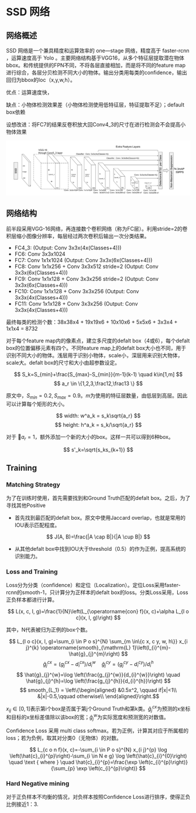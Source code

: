 # SSD 网络

## 网络概述

SSD 网络是一个兼具精度和运算效率的 one—stage 网络，精度高于 faster-rcnn ，运算速度高于 Yolo 。主要网络结构基于VGG16，从多个特征层提取潜在物体bbox。和传统提供的FPN不同，不将各层直接相加，而是将不同的feature map进行综合，各层分贝检测不同大小的物体。输出分类用每类的confidence，输出回归为bbox的loc（x,y,w,h）。

优点：运算速度快，

缺点：小物体检测效果差（小物体检测使用低特征层，特征提取不足）；default box依赖

设想改进：将FC7的结果反卷积放大回Conv4_3的尺寸在进行检测会不会提高小物体效果

![img](imgs/1.png)

## 网络结构

前半段采用VGG-16网络，再连接数个卷积网络（称为FC层）。利用stride=2的卷积层缩小图像分辨率，每层经过两次卷积后输出一次分类结果。

- FC4_3: (Output: Conv 3x3x(4x(Classes+4)))
- FC6: Conv 3x3x1024
- FC7: Conv 1x1x1024 (Output: Conv 3x3x(6x(Classes+4)))
- FC8: Conv 1x1x256 + Conv 3x3x512 stride=2 (Output: Conv 3x3x(6x(Classes+4)))
- FC9: Conv 1x1x128 + Conv 3x3x256 stride=2 (Output: Conv 3x3x(6x(Classes+4)))
- FC10: Conv 1x1x128 + Conv 3x3x256 (Output: Conv 3x3x(4x(Classes+4)))
- FC11: Conv 1x1x128 + Conv 3x3x256 (Output: Conv 3x3x(4x(Classes+4)))

最终每类的检测个数：38x38x4 + 19x19x6 + 10x10x6 + 5x5x6 + 3x3x4 + 1x1x4 = 8732

对于每个feature map内的像素点，建立多尺度的defalt box（4或6），每个defalt box的位置偏移元素有四个。不同feature map上的defalt box大小也不同，用于识别不同大小的物体。浅层用于识别小物体，scale小，深层用来识别大物体，scale大。defalt box的尺寸和大小由超参数设定。

$$ S_k=S_{min}+\frac{S_{max}-S_{min}}{m-1}(k-1) \quad k\in[1,m] $$
$$ a_r \in \{1,2,3,\frac12,\frac13 \} $$

原文中，$S_{min}=0.2, S_{max}=0.9$。$m$为使用的特征层数量，由低层到高层。因此可以计算每个矩形的大小。

$$ width: w^a_k = s_k\sqrt{a_r} $$
$$ height: h^a_k = s_k/\sqrt{a_r} $$

对于 $a_r=1$，额外添加一个新的大小的box。这样一共可以得到6种box。

$$ s'_k=\sqrt{s_ks_{k+1}} $$

## Training

### Matching Strategy

为了在训练时使用，首先需要找到和Ground Truth匹配的defalt box。之后，为了寻找其他Positive

- 首先找到最匹配的defalt box。原文中使用Jaccard overlap，也就是常用的IOU表示匹配程度。

$$ J(A, B)=\frac{|A \cap B|}{|A \cup B|} $$

- 从其他defalt box中找到IOU大于threshold（0.5）的作为正例，提高系统的识别能力。

### Loss and Training

Loss分为分类（confidence）和定位（Localization）。定位Loss采用faster-rcnn的smooth-1，只计算分为正样本的defalt box的loss。分类Loss采用，Loss正负样本都进行计算。

$$ L(x, c, l, g)=\frac{1}{N}\left(L_{\operatorname{con} f}(x, c)+\alpha L_{l o c}(x, l, g)\right) $$

其中，N代表被归为正例的box个数。

$$ L_{l o c}(x, l, g)=\sum_{i \in P o s}^{N} \sum_{m \in\{c x, c y, w, h\}} x_{i j}^{k} \operatorname{smooth}_{\mathrm{L} 1}\left(l_{i}^{m}-\hat{g}_{j}^{m}\right) $$
$$ \hat{g}_{j}^{c x}=\left(g_{j}^{c x}-d_{i}^{c x}\right) / d_{i}^{w} \quad \hat{g}_{j}^{c y}=\left(g_{j}^{c y}-d_{i}^{c y}\right) / d_{i}^{h} $$
$$ \hat{g}_{j}^{w}=\log \left(\frac{g_{j}^{w}}{d_{i}^{w}}\right) \quad \hat{g}_{j}^{h}=\log \left(\frac{g_{j}^{h}}{d_{i}^{h}}\right) $$
$$ smooth_{L_1} = \left\{\begin{aligned}
&0.5x^2, \qquad if|x|<1\\
&|x|-0.5,\qquad otherwise\\
\end{aligned}\right.$$

$x_{ij} \in [0,1]$表示第i个box是否属于第j个Ground Truth和第k类。$\hat{g}_{j}^{cx}$为预测的x坐标和目标的x坐标差值除以该box的宽；$\hat{g}_{j}^{w}$为实际宽度和预测宽的对数值。

Confidence Loss 采用 multi class softmax。若为正例，计算其对应于所属框的loss；若为负例，取其对分类0（无物体）的对数。

$$ L_{c o n f}(x, c)=-\sum_{i \in P o s}^{N} x_{i j}^{p} \log \left(\hat{c}_{i}^{p}\right)-\sum_{i \in N e g} \log \left(\hat{c}_{i}^{0}\right) \quad \text { where } \quad \hat{c}_{i}^{p}=\frac{\exp \left(c_{i}^{p}\right)}{\sum_{p} \exp \left(c_{i}^{p}\right)} $$

### Hard Negative mining

对于正负样本不均衡的情况，对负样本按照Confidence Loss进行排序，使得正负比例接近1：3.
